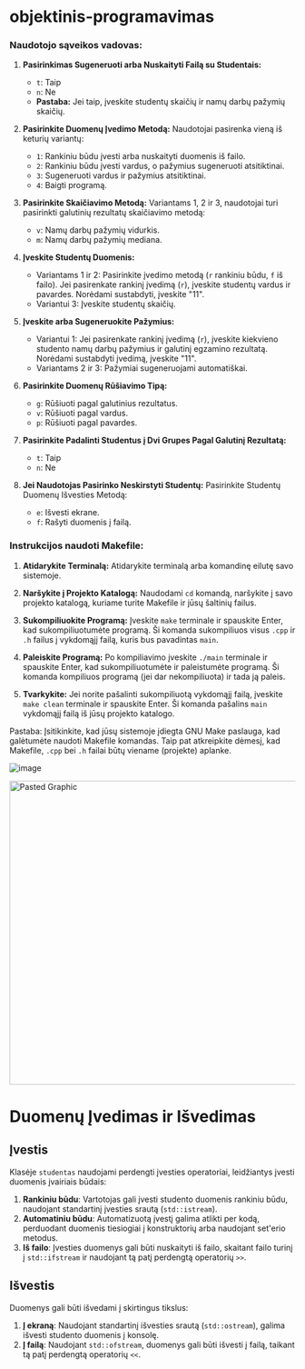 # objektinis-programavimas
### Naudotojo sąveikos vadovas:

1. **Pasirinkimas Sugeneruoti arba Nuskaityti Failą su Studentais:**
   - `t`: Taip
   - `n`: Ne
   - **Pastaba:** Jei taip, įveskite studentų skaičių ir namų darbų pažymių skaičių.

2. **Pasirinkite Duomenų Įvedimo Metodą:**
   Naudotojai pasirenka vieną iš keturių variantų:
   - `1`: Rankiniu būdu įvesti arba nuskaityti duomenis iš failo.
   - `2`: Rankiniu būdu įvesti vardus, o pažymius sugeneruoti atsitiktinai.
   - `3`: Sugeneruoti vardus ir pažymius atsitiktinai.
   - `4`: Baigti programą.

3. **Pasirinkite Skaičiavimo Metodą:**
   Variantams 1, 2 ir 3, naudotojai turi pasirinkti galutinių rezultatų skaičiavimo metodą:
   - `v`: Namų darbų pažymių vidurkis.
   - `m`: Namų darbų pažymių mediana.

4. **Įveskite Studentų Duomenis:**
   - Variantams 1 ir 2: Pasirinkite įvedimo metodą (`r` rankiniu būdu, `f` iš failo). Jei pasirenkate rankinį įvedimą (`r`), įveskite studentų vardus ir pavardes. Norėdami sustabdyti, įveskite "11".
   - Variantui 3: Įveskite studentų skaičių.

5. **Įveskite arba Sugeneruokite Pažymius:**
   - Variantui 1: Jei pasirenkate rankinį įvedimą (`r`), įveskite kiekvieno studento namų darbų pažymius ir galutinį egzamino rezultatą. Norėdami sustabdyti įvedimą, įveskite "11".
   - Variantams 2 ir 3: Pažymiai sugeneruojami automatiškai.

6. **Pasirinkite Duomenų Rūšiavimo Tipą:**
   - `g`: Rūšiuoti pagal galutinius rezultatus.
   - `v`: Rūšiuoti pagal vardus.
   - `p`: Rūšiuoti pagal pavardes.

7. **Pasirinkite Padalinti Studentus į Dvi Grupes Pagal Galutinį Rezultatą:**
   - `t`: Taip
   - `n`: Ne

8. **Jei Naudotojas Pasirinko Neskirstyti Studentų:**
   Pasirinkite Studentų Duomenų Išvesties Metodą:
   - `e`: Išvesti ekrane.
   - `f`: Rašyti duomenis į failą.

### Instrukcijos naudoti Makefile:

1. **Atidarykite Terminalą:**
   Atidarykite terminalą arba komandinę eilutę savo sistemoje.

2. **Naršykite į Projekto Katalogą:**
   Naudodami `cd` komandą, naršykite į savo projekto katalogą, kuriame turite Makefile ir jūsų šaltinių failus.

3. **Sukompiliuokite Programą:**
   Įveskite `make` terminale ir spauskite Enter, kad sukompiliuotumėte programą. Ši komanda sukompiliuos visus `.cpp` ir `.h` failus į vykdomąjį failą, kuris bus pavadintas `main`.

4. **Paleiskite Programą:**
   Po kompiliavimo įveskite `./main` terminale ir spauskite Enter, kad sukompiliuotumėte ir paleistumėte programą. Ši komanda kompiliuos programą (jei dar nekompiliuota) ir tada ją paleis.

5. **Tvarkykite:**
   Jei norite pašalinti sukompiliuotą vykdomąjį failą, įveskite `make clean` terminale ir spauskite Enter. Ši komanda pašalins `main` vykdomąjį failą iš jūsų projekto katalogo.

Pastaba: Įsitikinkite, kad jūsų sistemoje įdiegta GNU Make paslauga, kad galėtumėte naudoti Makefile komandas. Taip pat atkreipkite dėmesį, kad Makefile, `.cpp` bei `.h` failai būtų viename (projekte) aplanke.

![image](https://github.com/RokGis/antra-uzd/assets/147180109/0439e67d-17a9-491f-b2e9-a81adcbab209)

<img width="535" alt="Pasted Graphic" src="https://github.com/RokGis/antra-uzd/assets/147180109/83566f47-f36a-417e-bf1e-69a9573db00b">

# Duomenų Įvedimas ir Išvedimas

## Įvestis

Klasėje `studentas` naudojami perdengti įvesties operatoriai, leidžiantys įvesti duomenis įvairiais būdais:

1. **Rankiniu būdu**: Vartotojas gali įvesti studento duomenis rankiniu būdu, naudojant standartinį įvesties srautą (`std::istream`).
2. **Automatiniu būdu**: Automatizuotą įvestį galima atlikti per kodą, perduodant duomenis tiesiogiai į konstruktorių arba naudojant set'erio metodus.
3. **Iš failo**: Įvesties duomenys gali būti nuskaityti iš failo, skaitant failo turinį į `std::ifstream` ir naudojant tą patį perdengtą operatorių `>>`.

## Išvestis

Duomenys gali būti išvedami į skirtingus tikslus:

1. **Į ekraną**: Naudojant standartinį išvesties srautą (`std::ostream`), galima išvesti studento duomenis į konsolę.
2. **Į failą**: Naudojant `std::ofstream`, duomenys gali būti išvesti į failą, taikant tą patį perdengtą operatorių `<<`.

